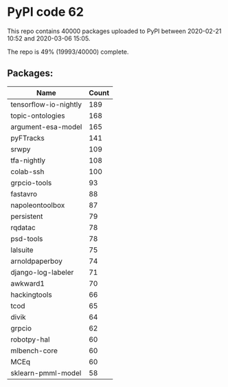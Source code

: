 # PyPI code 62

This repo contains 40000 packages uploaded to PyPI between 
2020-02-21 10:52 and 2020-03-06 15:05.

The repo is 49% (19993/40000) complete.

## Packages:

| Name  | Count |
| ----- | ----- |
| tensorflow-io-nightly | 189 |
| topic-ontologies | 168 |
| argument-esa-model | 165 |
| pyFTracks | 141 |
| srwpy | 109 |
| tfa-nightly | 108 |
| colab-ssh | 100 |
| grpcio-tools | 93 |
| fastavro | 88 |
| napoleontoolbox | 87 |
| persistent | 79 |
| rqdatac | 78 |
| psd-tools | 78 |
| lalsuite | 75 |
| arnoldpaperboy | 74 |
| django-log-labeler | 71 |
| awkward1 | 70 |
| hackingtools | 66 |
| tcod | 65 |
| divik | 64 |
| grpcio | 62 |
| robotpy-hal | 60 |
| mlbench-core | 60 |
| MCEq | 60 |
| sklearn-pmml-model | 58 |


